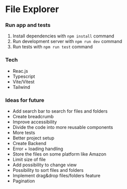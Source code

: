 # File Explorer

### Run app and tests

1. Install dependencies with `npm install` command
2. Run development server with `npm run dev` command
3. Run tests with `npm run test` command

### Tech

- Reac.js
- Typescript
- Vite/Vitest
- Tailwind

### Ideas for future

- Add search bar to search for files and folders
- Create breadcrumb
- Improve accessibility
- Divide the code into more reusable components
- More tests
- Better project setup
- Create Backend
- Error + loading handling
- Store the files on some platform like Amazon
- Limit size of file
- Add possibility to change view
- Possibility to sort files and folders
- Implement drag&drop files/folders feature
- Pagination
